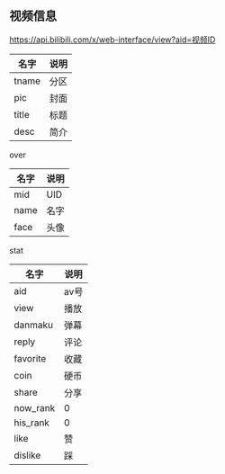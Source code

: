 ## 视频信息

https://api.bilibili.com/x/web-interface/view?aid=视频ID

|名字|说明|
|----|----|
|tname|分区|
|pic|封面|
|title|标题|
|desc|简介|

over

|名字|说明|
|----|----|
|mid|UID|
|name|名字|
|face|头像|

stat

|名字|说明|
|----|----|
|aid|av号|
|view|播放|
|danmaku|弹幕|
|reply|评论|
|favorite|收藏|
|coin|硬币|
|share|分享|
|now_rank|0|
|his_rank|0|
|like|赞|
|dislike|踩|
